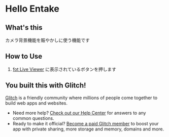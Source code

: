 # Hello Entake
## What's this
カメラ背景機能を賑やかしに使う機能です

## How to Use

1. [fot Live Viewer](https://entake.glitch.me/switch) に表示されているボタンを押します


## You built this with Glitch!

[Glitch](https://glitch.com) is a friendly community where millions of people come together to build web apps and websites.

- Need more help? [Check out our Help Center](https://help.glitch.com/) for answers to any common questions.
- Ready to make it official? [Become a paid Glitch member](https://glitch.com/pricing) to boost your app with private sharing, more storage and memory, domains and more.
